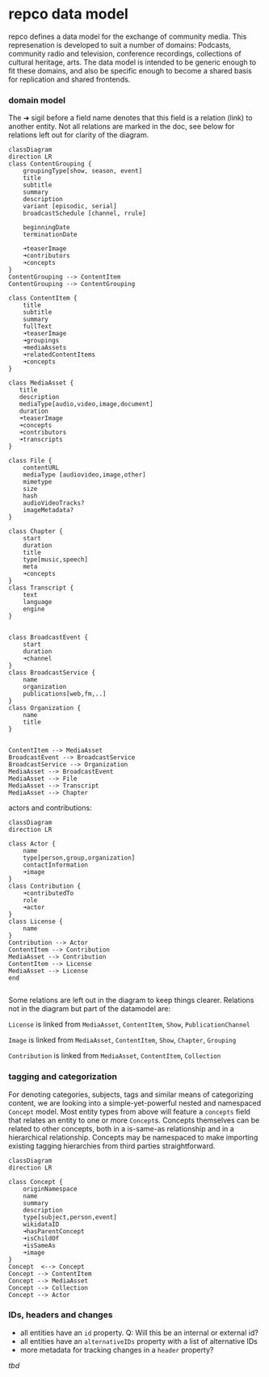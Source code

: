 # repco data model

repco defines a data model for the exchange of community media. This represenation is developed to suit a number of domains: Podcasts, community radio and television, conference recordings, collections of cultural heritage, arts.
The data model is intended to be generic enough to fit these domains, and also be specific enough to become a shared basis for replication and shared frontends.

### domain model

The ➜ sigil before a field name denotes that this field is a relation (link) to another entity. Not all relations are marked in the doc, see below for relations left out for clarity of the diagram.

```mermaid
classDiagram
direction LR
class ContentGrouping {
    groupingType[show, season, event]
    title
    subtitle
    summary
    description
    variant [episodic, serial]
    broadcastSchedule [channel, rrule]
    
    beginningDate
    terminationDate
    
    ➜teaserImage
    ➜contributors
    ➜concepts
}
ContentGrouping --> ContentItem
ContentGrouping --> ContentGrouping

class ContentItem {
    title
    subtitle
    summary
    fullText
    ➜teaserImage
    ➜groupings
    ➜mediaAssets
    ➜relatedContentItems
    ➜concepts
}

class MediaAsset {
   title
   description
   mediaType[audio,video,image,document]
   duration
   ➜teaserImage
   ➜concepts
   ➜contributors
   ➜transcripts
}

class File {
    contentURL
    mediaType [audiovideo,image,other]
    mimetype
    size
    hash
    audioVideoTracks?
    imageMetadata?
}

class Chapter {
    start
    duration
    title
    type[music,speech]
    meta
    ➜concepts
}
class Transcript {
    text
    language
    engine
}


class BroadcastEvent {
    start
    duration
    ➜channel
}
class BroadcastService {
    name
    organization 
    publications[web,fm,..]
}
class Organization {
    name
    title
}


ContentItem --> MediaAsset
BroadcastEvent --> BroadcastService
BroadcastService --> Organization
MediaAsset --> BroadcastEvent
MediaAsset --> File
MediaAsset --> Transcript
MediaAsset --> Chapter

```

actors and contributions:
```mermaid
classDiagram
direction LR

class Actor {
    name
    type[person,group,organization]
    contactInformation
    ➜image
}
class Contribution {
    ➜contributedTo
    role
    ➜actor
}
class License {
    name
}
Contribution --> Actor
ContentItem --> Contribution
MediaAsset --> Contribution
ContentItem --> License
MediaAsset --> License
end


```
Some relations are left out in the diagram to keep things clearer. Relations not in the diagram but part of the datamodel are:

`License` is linked from `MediaAsset`, `ContentItem`, `Show`, `PublicationChannel`

`Image` is linked from `MediaAsset`, `ContentItem`, `Show`, `Chapter`, `Grouping`

`Contribution` is linked from `MediaAsset`, `ContentItem`, `Collection`

### tagging and categorization

For denoting categories, subjects, tags and similar means of categorizing content, we are looking into a simple-yet-powerful nested and namespaced `Concept` model. Most entity types from above will feature a `concepts` field that relates an entity to one or more `Concept`s. Concepts themselves can be related to other concepts, both in a is-same-as relationship and in a hierarchical relationship. Concepts may be namespaced to make importing existing tagging hierarchies from third parties straightforward.

```mermaid
classDiagram
direction LR

class Concept {
    originNamespace
    name
    summary
    description    
    type[subject,person,event]
    wikidataID
    ➜hasParentConcept
    ➜isChildOf
    ➜isSameAs
    ➜image
}
Concept  <--> Concept
Concept --> ContentItem
Concept --> MediaAsset
Concept --> Collection
Concept --> Actor

```


### IDs, headers and changes

* all entities have an `id` property. Q: Will this be an internal or external id?
* all entities have an `alternativeIDs` property with a list of alternative IDs
* more metadata for tracking changes in a `header` property?

*tbd*
